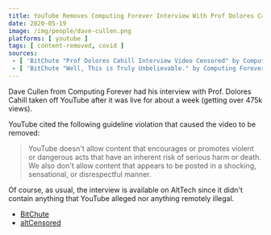 ```yaml
---
title: YouTube Removes Computing Forever Interview With Prof Dolores Cahill
date: 2020-05-19
image: /img/people/dave-cullen.png
platforms: [ youtube ]
tags: [ content-removed, covid ]
sources:
 - [ 'BitChute "Prof Dolores Cahill Interview Video Censored" by Computing Forever (19 May 2020)', 'https://www.bitchute.com/video/CLnWahgtfBA/' ]
 - [ 'BitChute "Well, This is Truly Unbelievable." by Computing Forever (19 May 2020)', 'https://www.bitchute.com/video/FN4Usu-sgXI/' ]
---
```


Dave Cullen from Computing Forever had his interview with Prof. Dolores Cahill taken off YouTube after it was live for about a week (getting over 475k views).

YouTube cited the following guideline violation that caused the video to be removed:
> YouTube doesn't allow content that encourages or promotes violent or dangerous acts that have an inherent risk of serious harm or death.
> We also don't allow content that appears to be posted in a shocking, sensational, or disrespectful manner.

Of course, as usual, the interview is available on AltTech since it didn't contain anything that YouTube alleged nor anything remotely illegal.
* [BitChute](https://www.bitchute.com/video/Avc6_ftzk3w/)
* [altCensored](https://altcensored.com/watch?v=Avc6_ftzk3w)
